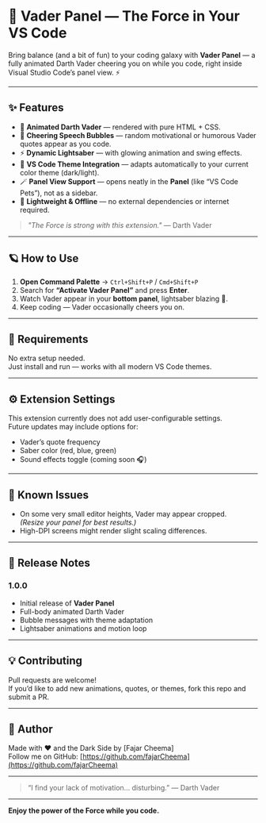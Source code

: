 # 🦾 Vader Panel — The Force in Your VS Code

Bring balance (and a bit of fun) to your coding galaxy with **Vader Panel** — a fully animated Darth Vader cheering you on while you code, right inside Visual Studio Code’s panel view. ⚡

---

## ✨ Features

- 🖤 **Animated Darth Vader** — rendered with pure HTML + CSS.
- 💬 **Cheering Speech Bubbles** — random motivational or humorous Vader quotes appear as you code.
- ⚡ **Dynamic Lightsaber** — with glowing animation and swing effects.
- 🎨 **VS Code Theme Integration** — adapts automatically to your current color theme (dark/light).
- 🪄 **Panel View Support** — opens neatly in the **Panel** (like “VS Code Pets”), not as a sidebar.
- 🧠 **Lightweight & Offline** — no external dependencies or internet required.

> _"The Force is strong with this extension."_ — Darth Vader

---

## 🪐 How to Use

1. **Open Command Palette** → `Ctrl+Shift+P` / `Cmd+Shift+P`
2. Search for **“Activate Vader Panel”** and press **Enter**.
3. Watch Vader appear in your **bottom panel**, lightsaber blazing 🔴.
4. Keep coding — Vader occasionally cheers you on.

---

## 🧩 Requirements

No extra setup needed.  
Just install and run — works with all modern VS Code themes.

---

## ⚙️ Extension Settings

This extension currently does not add user-configurable settings.  
Future updates may include options for:

- Vader’s quote frequency
- Saber color (red, blue, green)
- Sound effects toggle (coming soon 🎧)

---

## 🧱 Known Issues

- On some very small editor heights, Vader may appear cropped.  
  _(Resize your panel for best results.)_
- High-DPI screens might render slight scaling differences.

---

## 🚀 Release Notes

### 1.0.0
- Initial release of **Vader Panel**
- Full-body animated Darth Vader
- Bubble messages with theme adaptation
- Lightsaber animations and motion loop

---

## 💡 Contributing

Pull requests are welcome!  
If you’d like to add new animations, quotes, or themes, fork this repo and submit a PR.

---

## 🧭 Author

Made with ❤️ and the Dark Side by [Fajar Cheema]  
Follow me on GitHub: [https://github.com/fajarCheema](https://github.com/fajarCheema)

---

> “I find your lack of motivation… disturbing.” — Darth Vader

---

**Enjoy the power of the Force while you code.**
